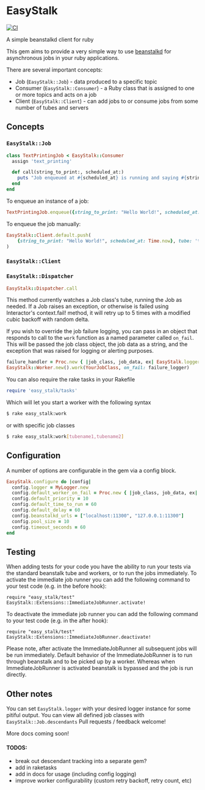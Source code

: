 # EasyStalk

[![CI](https://github.com/EasyPost/easy_stalk/workflows/CI/badge.svg)](https://github.com/EasyPost/easy_stalk/actions?query=workflow%3ACI)

A simple beanstalkd client for ruby

This gem aims to provide a very simple way to use [beanstalkd](https://github.com/kr/beanstalkd) for asynchronous jobs in your ruby applications.

There are several important concepts:
* Job (`EasyStalk::Job`) - data produced to a specific topic
* Consumer (`EasyStalk::Consumer`) - a Ruby class that is assigned to one or more topics and acts on a job
* Client (`EasyStalk::Client`) - can add jobs to or consume jobs from some number of tubes and servers

## Concepts

### `EasyStalk::Job`

```ruby
class TextPrintingJob < EasyStalk::Consumer
  assign 'text_printing'

  def call(string_to_print:, scheduled_at:)
    puts "Job enqueued at #{scheduled_at} is running and saying #{string_to_print}"
  end
end
```

To enqueue an instance of a job:

```ruby
TextPrintingJob.enqueue({string_to_print: "Hello World!", scheduled_at: Time.now})
```

To enqueue the job manually:

```ruby
EasyStalk::Client.default.push(
    {string_to_print: "Hello World!", scheduled_at: Time.now}, tube: 'text_printing'
)
```

### `EasyStalk::Client`

### `EasyStalk::Dispatcher`

```ruby
EasyStalk::Dispatcher.call
```

This method currently watches a Job class's tube, running the Job as needed.
If a Job raises an exception, or otherwise is failed using Interactor's context.fail! method, it will retry up to 5 times with a modified cubic backoff with random delta.

If you wish to override the job failure logging, you can pass in an object that responds to call to the `work` function as a named parameter called `on_fail`.
This will be passed the job class object, the job data as a string, and the exception that was raised for logging or alerting purposes.

```ruby
failure_handler = Proc.new { |job_class, job_data, ex| EasyStalk.logger.error "#{ex.message} - #{job_data}" }
EasyStalk::Worker.new().work(YourJobClass, on_fail: failure_logger)
```


You can also require the rake tasks in your Rakefile

```ruby
require 'easy_stalk/tasks'

```

Which will let you start a worker with the following syntax

```sh
$ rake easy_stalk:work
```

or with specific job classes

```sh
$ rake easy_stalk:work[tubename1,tubename2]
```

## Configuration
A number of options are configurable in the gem via a config block.
```ruby
EasyStalk.configure do |config|
  config.logger = MyLogger.new
  config.default_worker_on_fail = Proc.new { |job_class, job_data, ex| EasyStalk.logger.error "#{ex.message} - #{job_data}" }
  config.default_priority = 10
  config.default_time_to_run = 60
  config.default_delay = 60
  config.beanstalkd_urls = ["localhost:11300", "127.0.0.1:11300"]
  config.pool_size = 10
  config.timeout_seconds = 60
end
```

## Testing
When adding tests for your code you have the ability to run your tests via the standard beanstalk tube and workers, or to run the jobs immediately.
To activate the immediate job runner you can add the following command to your test code (e.g. in the before hook):
```
require "easy_stalk/test"
EasyStalk::Extensions::ImmediateJobRunner.activate!
```
To deactivate the immediate job runner you can add the following command to your test code (e.g. in the after hook):
```
require "easy_stalk/test"
EasyStalk::Extensions::ImmediateJobRunner.deactivate!
```
Please note, after activate the ImmediateJobRunner all subsequent jobs will be run immediately.
Default behavior of the ImmediateJobRunner is to run through beanstalk and to be picked up by a worker.  Whereas when ImmediateJobRunner is activated beanstalk is bypassed and the job is run directly.

## Other notes

You can set `EasyStalk.logger` with your desired logger instance for some pitiful output.
You can view all defined job classes with `EasyStalk::Job.descendants`
Pull requests / feedback welcome!

More docs coming soon!



#### TODOS:
* break out descendant tracking into a separate gem?
* add in raketasks
* add in docs for usage (including config logging)
* improve worker configurability (custom retry backoff, retry count, etc)
